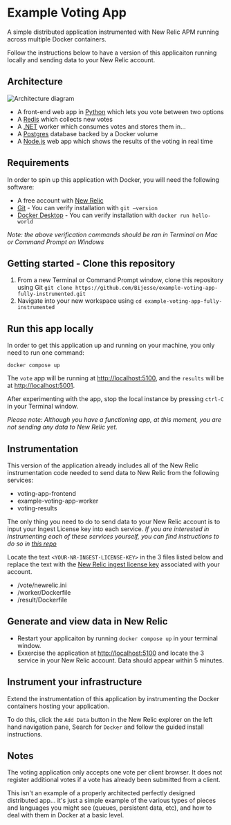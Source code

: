 # Example Voting App

A simple distributed application instrumented with New Relic APM running across multiple Docker containers.

Follow the instructions below to have a version of this applicaiton running locally and sending data to your New Relic account.

## Architecture

![Architecture diagram](architecture.excalidraw.png)

* A front-end web app in [Python](/vote) which lets you vote between two options
* A [Redis](https://hub.docker.com/_/redis/) which collects new votes
* A [.NET](/worker/) worker which consumes votes and stores them in…
* A [Postgres](https://hub.docker.com/_/postgres/) database backed by a Docker volume
* A [Node.js](/result) web app which shows the results of the voting in real time

## Requirements
In order to spin up this application with Docker, you will need the following software:  

* A free account with [New Relic](https://newrelic.com)
* [Git](https://github.com/git-guides/install-git) - You can verify installation with `git –version`
* [Docker Desktop](https://www.docker.com/products/docker-desktop/) - You can verify installation with `docker run hello-world`

*Note: the above verification commands should be ran in Terminal on Mac or Command Prompt on Windows*

## Getting started - Clone this repository
1. From a new Terminal or Command Prompt window, clone this repository using Git `git clone https://github.com/Bijesse/example-voting-app-fully-instrumented.git`
2. Navigate into your new workspace using `cd example-voting-app-fully-instrumented`


## Run this app locally
In order to get this application up and running on your machine, you only need to run one command: 
```shell
docker compose up
```

The `vote` app will be running at [http://localhost:5100](http://localhost:5100), and the `results` will be at [http://localhost:5001](http://localhost:5001).


After experimenting with the app, stop the local instance by pressing `ctrl-C` in your Terminal window.

*Please note: Although you have a functioning app, at this moment, you are not sending any data to New Relic yet.*

## Instrumentation
This version of the application already includes all of the New Relic instrumentation code needed to send data to New Relic from the following services:

* voting-app-frontend
* example-voting-app-worker
* voting-results  

The only thing you need to do to send data to your New Relic account is to input your Ingest License key into each service. *If you are interested in instrumenting each of these services yourself, you can find instructions to do so in [this repo](https://github.com/Bijesse/example-voting-app)*

Locate the text `<YOUR-NR-INGEST-LICENSE-KEY>` in the 3 files listed below and replace the text with the [New Relic ingest license key](https://docs.newrelic.com/docs/apis/intro-apis/new-relic-api-keys/#ingest-keys) associated with your account.

* /vote/newrelic.ini
* /worker/Dockerfile
* /result/Dockerfile  

## Generate and view data in New Relic
* Restart your applicaiton by running `docker compose up` in your terminal window.
* Exxercise the application at [http://localhost:5100](http://localhost:5100) and locate the 3 service in your New Relic account. Data should appear within 5 minutes. 

## Instrument your infrastructure
Extend the instrumentation of this application by instrumenting the Docker containers hosting your application. 

To do this, click the `Add Data` button in the New Relic explorer on the left hand navigation pane, Search for `Docker` and follow the guided install instructions. 

## Notes

The voting application only accepts one vote per client browser. It does not register additional votes if a vote has already been submitted from a client.

This isn't an example of a properly architected perfectly designed distributed app... it's just a simple
example of the various types of pieces and languages you might see (queues, persistent data, etc), and how to
deal with them in Docker at a basic level.
